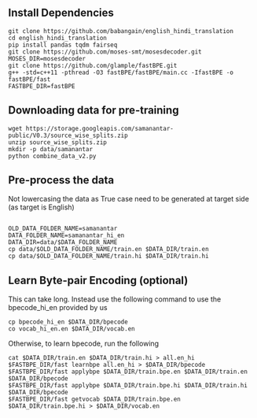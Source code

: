 ## Install Dependencies 
```
git clone https://github.com/babangain/english_hindi_translation
cd english_hindi_translation
pip install pandas tqdm fairseq
git clone https://github.com/moses-smt/mosesdecoder.git
MOSES_DIR=mosesdecoder
git clone https://github.com/glample/fastBPE.git
g++ -std=c++11 -pthread -O3 fastBPE/fastBPE/main.cc -IfastBPE -o fastBPE/fast
FASTBPE_DIR=fastBPE
```
## Downloading data for pre-training
```
wget https://storage.googleapis.com/samanantar-public/V0.3/source_wise_splits.zip
unzip source_wise_splits.zip
mkdir -p data/samanantar
python combine_data_v2.py
```

## Pre-process the data
Not lowercasing the data as True case need to be generated at target side (as target is English)
```

OLD_DATA_FOLDER_NAME=samanantar
DATA_FOLDER_NAME=samanantar_hi_en
DATA_DIR=data/$DATA_FOLDER_NAME
cp data/$OLD_DATA_FOLDER_NAME/train.en $DATA_DIR/train.en
cp data/$OLD_DATA_FOLDER_NAME/train.hi $DATA_DIR/train.hi
```

## Learn Byte-pair Encoding (optional)
This can take long. Instead use the following command to use the bpecode_hi_en provided by us
```
cp bpecode_hi_en $DATA_DIR/bpecode
co vocab_hi_en.en $DATA_DIR/vocab.en
```
Otherwise, to learn bpecode, run the following
```
cat $DATA_DIR/train.en $DATA_DIR/train.hi > all.en_hi
$FASTBPE_DIR/fast learnbpe all.en_hi > $DATA_DIR/bpecode
$FASTBPE_DIR/fast applybpe $DATA_DIR/train.bpe.en $DATA_DIR/train.en $DATA_DIR/bpecode
$FASTBPE_DIR/fast applybpe $DATA_DIR/train.bpe.hi $DATA_DIR/train.hi $DATA_DIR/bpecode
$FASTBPE_DIR/fast getvocab $DATA_DIR/train.bpe.en $DATA_DIR/train.bpe.hi > $DATA_DIR/vocab.en
```

